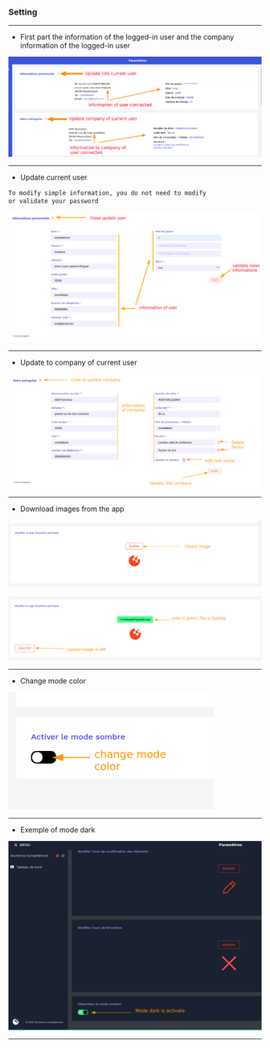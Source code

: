 ### Setting

---

- First part the information of the logged-in user and the company information of the logged-in user

![home-page](./img_manual/param-info-user.png.png)

---

- Update current user

```
To modify simple information, you do not need to modify
or validate your password
```

![home-page](./img_manual/update-user-current.png)

---

- Update to company of current user

![home-page](./img_manual/param-update-company.png)

---

- Download images from the app

![home-page](./img_manual/param-update-img.png)

![home-page](./img_manual/param-upload-img-2.png)

---

- Change mode color

![home-page](./img_manual/param-dark-mode.png)

---

- Exemple of mode dark

![home-page](./img_manual/exemple-mode-dark.png)

---
